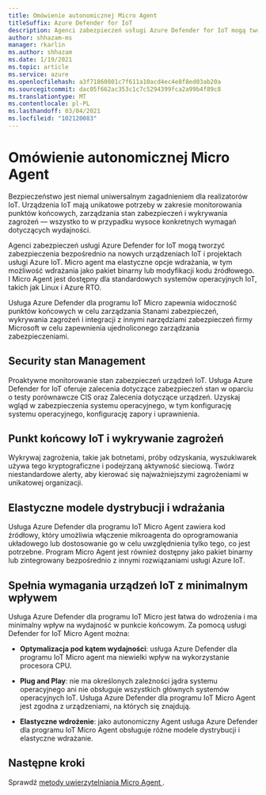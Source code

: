 ```yaml
---
title: Omówienie autonomicznej Micro Agent
titleSuffix: Azure Defender for IoT
description: Agenci zabezpieczeń usługi Azure Defender for IoT mogą tworzyć zabezpieczenia bezpośrednio na nowych urządzeniach IoT i projektach usługi Azure IoT.
author: shhazam-ms
manager: rkarlin
ms.author: shhazam
ms.date: 1/19/2021
ms.topic: article
ms.service: azure
ms.openlocfilehash: a3f71860801c7f611a10acd4ec4e8f8ed03ab20a
ms.sourcegitcommit: dac05f662ac353c1c7c5294399fca2a99b4f89c8
ms.translationtype: MT
ms.contentlocale: pl-PL
ms.lasthandoff: 03/04/2021
ms.locfileid: "102120083"
---
```

# <a name="standalone-micro-agent-overview"></a>Omówienie autonomicznej Micro Agent 

Bezpieczeństwo jest niemal uniwersalnym zagadnieniem dla realizatorów IoT. Urządzenia IoT mają unikatowe potrzeby w zakresie monitorowania punktów końcowych, zarządzania stan zabezpieczeń i wykrywania zagrożeń — wszystko to w przypadku wysoce konkretnych wymagań dotyczących wydajności. 

Agenci zabezpieczeń usługi Azure Defender for IoT mogą tworzyć zabezpieczenia bezpośrednio na nowych urządzeniach IoT i projektach usługi Azure IoT. Micro agent ma elastyczne opcje wdrażania, w tym możliwość wdrażania jako pakiet binarny lub modyfikacji kodu źródłowego. I Micro Agent jest dostępny dla standardowych systemów operacyjnych IoT, takich jak Linux i Azure RTO. 

Usługa Azure Defender dla programu IoT Micro zapewnia widoczność punktów końcowych w celu zarządzania Stanami zabezpieczeń, wykrywania zagrożeń i integracji z innymi narzędziami zabezpieczeń firmy Microsoft w celu zapewnienia ujednoliconego zarządzania zabezpieczeniami. 

## <a name="security-posture-management"></a>Security stan Management 

Proaktywne monitorowanie stan zabezpieczeń urządzeń IoT. Usługa Azure Defender for IoT oferuje zalecenia dotyczące zabezpieczeń stan w oparciu o testy porównawcze CIS oraz Zalecenia dotyczące urządzeń. Uzyskaj wgląd w zabezpieczenia systemu operacyjnego, w tym konfigurację systemu operacyjnego, konfigurację zapory i uprawnienia. 

## <a name="endpoint-iot-and-ot-threat-detection"></a>Punkt końcowy IoT i wykrywanie zagrożeń 

Wykrywaj zagrożenia, takie jak botnetami, próby odzyskania, wyszukiwarek używa tego kryptograficzne i podejrzaną aktywność sieciową. Twórz niestandardowe alerty, aby kierować się najważniejszymi zagrożeniami w unikatowej organizacji. 

## <a name="flexible-distribution-and-deployment-models"></a>Elastyczne modele dystrybucji i wdrażania 

Usługa Azure Defender dla programu IoT Micro Agent zawiera kod źródłowy, który umożliwia włączenie mikroagenta do oprogramowania układowego lub dostosowanie go w celu uwzględnienia tylko tego, co jest potrzebne. Program Micro Agent jest również dostępny jako pakiet binarny lub zintegrowany bezpośrednio z innymi rozwiązaniami usługi Azure IoT. 

## <a name="meets-the-needs-of-your-iot-devices-with-minimal-impact"></a>Spełnia wymagania urządzeń IoT z minimalnym wpływem 

Usługa Azure Defender dla programu IoT Micro jest łatwa do wdrożenia i ma minimalny wpływ na wydajność w punkcie końcowym. Za pomocą usługi Defender for IoT Micro Agent można:

- **Optymalizacja pod kątem wydajności**: usługa Azure Defender dla programu IoT Micro agent ma niewielki wpływ na wykorzystanie procesora CPU.  

- **Plug and Play**: nie ma określonych zależności jądra systemu operacyjnego ani nie obsługuje wszystkich głównych systemów operacyjnych IoT. Usługa Azure Defender dla programu IoT Micro Agent jest zgodna z urządzeniami, na których się znajdują. 

- **Elastyczne wdrożenie**: jako autonomiczny Agent usługa Azure Defender dla programu IoT Micro Agent obsługuje różne modele dystrybucji i elastyczne wdrażanie.

## <a name="next-steps"></a>Następne kroki

Sprawdź [metody uwierzytelniania Micro Agent ](concept-security-agent-authentication.md).
